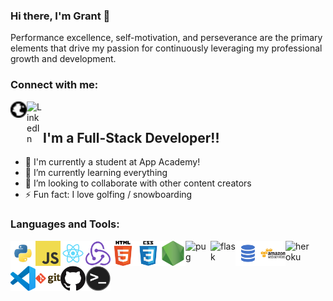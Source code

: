 ### Hi there, I'm Grant 👋

Performance excellence, self-motivation, and perseverance are the primary elements that drive my passion for continuously leveraging my professional growth and development.

<h3 align='left'>Connect with me:</h3>
<img align="left" width="26px" src="https://raw.githubusercontent.com/iconic/open-iconic/master/svg/globe.svg" />
<img align="left" alt="LinkedIn" width="26px" src="https://cdn.jsdelivr.net/npm/simple-icons@v3/icons/linkedin.svg"/> <br>
<!-- ### Connect with me:

<img align="left" width="22px" src="https://raw.githubusercontent.com/iconic/open-iconic/master/svg/globe.svg" />
<img align="left" alt="LinkedIn" width="22px" src="https://cdn.jsdelivr.net/npm/simple-icons@v3/icons/linkedin.svg"/> -->

## I'm a Full-Stack Developer!!

- 📓 I'm currently a student at App Academy!
- 💪 I’m currently learning everything
- 👯 I’m looking to collaborate with other content creators
- ⚡ Fun fact: I love golfing / snowboarding

<h3 align='left'>Languages and Tools:</h3>

<img align='left' alt='Python' width="40" height="40" src='https://raw.githubusercontent.com/github/explore/80688e429a7d4ef2fca1e82350fe8e3517d3494d/topics/python/python.png' /> <img align="left" alt="JavaScript" width="40" height="40" src="https://raw.githubusercontent.com/github/explore/80688e429a7d4ef2fca1e82350fe8e3517d3494d/topics/javascript/javascript.png" /> <img align="left" alt="React" width="40" height="40" src="https://raw.githubusercontent.com/github/explore/80688e429a7d4ef2fca1e82350fe8e3517d3494d/topics/react/react.png" /> <img align="left" src="https://raw.githubusercontent.com/devicons/devicon/master/icons/redux/redux-original.svg" alt="redux" width="40" height="40"/> <img align="left" alt="HTML5" width="40" height="40" src="https://raw.githubusercontent.com/github/explore/80688e429a7d4ef2fca1e82350fe8e3517d3494d/topics/html/html.png" /> <img align="left" alt="CSS3" width="40" height="40" src="https://raw.githubusercontent.com/github/explore/80688e429a7d4ef2fca1e82350fe8e3517d3494d/topics/css/css.png" /> <img align="left" alt="Node.js" width="40" height="40" src="https://raw.githubusercontent.com/github/explore/80688e429a7d4ef2fca1e82350fe8e3517d3494d/topics/nodejs/nodejs.png" /> <img align='left' src="https://cdn.worldvectorlogo.com/logos/pug.svg" alt="pug" width="40" height="40"/> <img align='left' src="https://www.vectorlogo.zone/logos/pocoo_flask/pocoo_flask-icon.svg" alt="flask" width="40" height="40"/> <img align="left" alt="SQL" width="40" height="40" src="https://raw.githubusercontent.com/github/explore/80688e429a7d4ef2fca1e82350fe8e3517d3494d/topics/sql/sql.png" />
<img align='left' src="https://raw.githubusercontent.com/devicons/devicon/master/icons/amazonwebservices/amazonwebservices-original-wordmark.svg" alt="aws" width="40" height="40"/> <img align='left' src="https://www.vectorlogo.zone/logos/heroku/heroku-icon.svg" alt="heroku" width="40" height="40"/>

<img align="left" alt="Visual Studio Code" width="40" height="40" src="https://raw.githubusercontent.com/github/explore/80688e429a7d4ef2fca1e82350fe8e3517d3494d/topics/visual-studio-code/visual-studio-code.png" /><img align="left" alt="Git" width="40" height="40" src="https://raw.githubusercontent.com/github/explore/80688e429a7d4ef2fca1e82350fe8e3517d3494d/topics/git/git.png" /> <img align="left" alt="GitHub" width="40" height="40" src="https://raw.githubusercontent.com/github/explore/78df643247d429f6cc873026c0622819ad797942/topics/github/github.png" /> <img align="left" alt="Terminal" width="40" height="40" src="https://raw.githubusercontent.com/github/explore/80688e429a7d4ef2fca1e82350fe8e3517d3494d/topics/terminal/terminal.png" />
